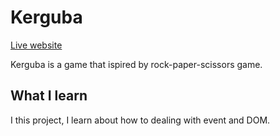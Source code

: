 # Kerguba
[Live website](https://fath-nasrudin.github.io/kerguba/)

Kerguba is a game that ispired by rock-paper-scissors game. 

## What I learn
I this project, I learn about how to dealing with event and DOM.